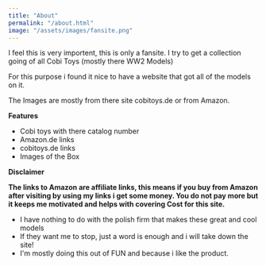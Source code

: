 ```yaml
---
title: "About"
permalink: "/about.html"
image: "/assets/images/fansite.png"
---
```


I feel this is very importent, this is only a fansite.
I try to get a collection going of all Cobi Toys (mostly there WW2 Models)

For this purpose i found it nice to have a website that got all of the models on it.

The Images are mostly from there site cobitoys.de or from Amazon.

**Features**

- Cobi toys with there catalog number
- Amazon.de links
- cobitoys.de links
- Images of the Box

**Disclaimer**

**The links to Amazon are affiliate links, this means if you buy from Amazon after visiting by using my links i get some money. You do not pay more but it keeps me motivated and helps with covering Cost for this site.**

- I have nothing to do with the polish firm that makes these great and cool models
- If they want me to stop, just a word is enough and i will take down the site!
- I'm mostly doing this out of FUN and because i like the product.

